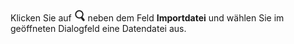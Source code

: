 <!-- markdownlint-disable-file MD041 -->
Klicken Sie auf ![Symbol][img1] neben dem Feld **Importdatei** und wählen Sie im geöffneten Dialogfeld eine Datendatei aus.

<!-- Referenced images -->
[img1]: ../../../../../../../common/icons/search-icon-black.png

